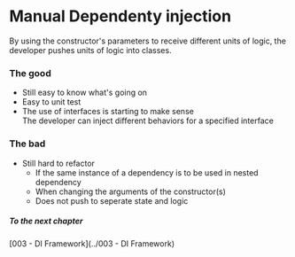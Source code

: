 ﻿# Manual Dependenty injection
By using the constructor's parameters to receive different units of logic, the 
developer pushes units of logic into classes.

### The good
* Still easy to know what's going on
* Easy to unit test
* The use of interfaces is starting to make sense  
  The developer can inject different behaviors for a specified interface

### The bad

* Still hard to refactor
  * If the same instance of a dependency is to be used in nested dependency
  * When changing the arguments of the constructor(s)
  * Does not push to seperate state and logic

##### To the next chapter
[003 - DI Framework](../003 - DI Framework)  